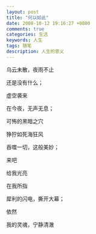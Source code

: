 ```yaml
---
layout: post
title: "何以如此"
date: 2008-10-12 19:16:27 +0800
comments: true
categories: 生活
keywords: 人生
tags: 随笔
description: 人生的意义
---
```

乌云未散，夜雨不止

还是没有什么；  

虚空袭来

在今夜，无声无息；<!--more-->

可怖的黑暗之穴

狰狞如死海狂风

吞噬一切，这般美妙；

来吧

给我光亮

在我所指

犀利的闪电，撕开大幕；

依然

我的灵魂，宁静清澈
